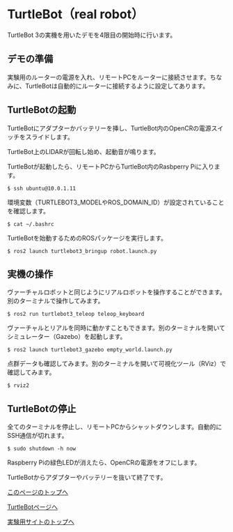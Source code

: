 # TurtleBot（real robot）
TurtleBot 3の実機を用いたデモを4限目の開始時に行います。

## デモの準備
実験用のルーターの電源を入れ、リモートPCをルーターに接続させます。ちなみに、TurtleBotは自動的にルーターに接続するように設定してあります。

## TurtleBotの起動
TurtleBotにアダプターかバッテリーを挿し、TurtleBot内のOpenCRの電源スイッチをスライドします。

TurtleBot上のLIDARが回転し始め、起動音が鳴ります。

TurtleBotが起動したら、リモートPCからTurtleBot内のRasbperry Piに入ります。
```
$ ssh ubuntu@10.0.1.11
```

環境変数（TURTLEBOT3_MODELやROS_DOMAIN_ID）が設定されていることを確認します。
```
$ cat ~/.bashrc
```

TurtleBotを始動するためのROSパッケージを実行します。
```
$ ros2 launch turtlebot3_bringup robot.launch.py
```

## 実機の操作
ヴァーチャルロボットと同じようにリアルロボットを操作することができます。別のターミナルで操作してみます。
```
$ ros2 run turtlebot3_teleop teleop_keyboard
```

ヴァーチャルとリアルを同時に動かすこともできます。別のターミナルを開いてシミュレーター（Gazebo）を起動します。
```
$ ros2 launch turtlebot3_gazebo empty_world.launch.py
```

点群データも確認してみます。別のターミナルを開いて可視化ツール（RViz）で確認してみます。
```
$ rviz2
```

## TurtleBotの停止
全てのターミナルを停止し、リモートPCからシャットダウンします。自動的にSSH通信が切れます。
```
$ sudo shutdown -h now
```

Raspberry Piの緑色LEDが消えたら、OpenCRの電源をオフにします。

TurtleBotからアダプターやバッテリーを抜いて終了です。

[このページのトップへ](#)

[TurtleBotページへ](https://stl-apu.github.io/laboratory_experiments/ros_turtlebot)

[実験用サイトのトップへ](https://stl-apu.github.io/laboratory_experiments/)
